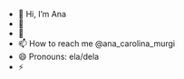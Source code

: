 - 👋 Hi, I’m Ana
- 🌱 
- 💞️
- 📫 How to reach me @ana_carolina_murgi
- 😄 Pronouns: ela/dela
- ⚡

<!---
Anamurgi/Anamurgi is a ✨ special ✨ repository because its `README.md` (this file) appears on your GitHub profile.
You can click the Preview link to take a look at your changes.
--->
